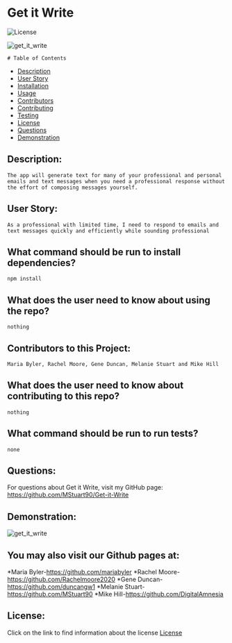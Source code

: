 

  # Get it Write

  ![License](https://img.shields.io/badge/License--blue.svg "License Badge")
  
![get_it_write](https://user-images.githubusercontent.com/68473729/108634049-bd27ce00-7445-11eb-8963-c43735fc8df8.png)

    # Table of Contents

* [Description](#description)
* [User Story](#user-story)
* [Installation](#what-command-should-be-run-to-install-dependencies)
* [Usage](#what-does-the-user-need-to-know-about-using-the-repo)
* [Contributors](#contributors-to-this-project)
* [Contributing](#what-does-the-user-need-to-know-about-contributing-to-this-repo)
* [Testing](#what-command-should-be-run-to-run-tests)
* [License](#what-license-is-the-application-covered-under)
* [Questions](#questions)
* [Demonstration](#demonstration)
    

## Description:
    The app will generate text for many of your professional and personal emails and text messages when you need a professional response without the effort of composing messages yourself.

## User Story:
    As a professional with limited time, I need to respond to emails and text messages quickly and efficiently while sounding professional 

## What command should be run to install dependencies?
    npm install

## What does the user need to know about using the repo?
    nothing

## Contributors to this Project:
    Maria Byler, Rachel Moore, Gene Duncan, Melanie Stuart and Mike Hill

## What does the user need to know about contributing to this repo?
    nothing

## What command should be run to run tests?
    none
    
## Questions:
For questions about Get it Write, visit my GitHub page:
    https://github.com/MStuart90/Get-it-Write

## Demonstration:
![get_it_write](https://user-images.githubusercontent.com/68473729/108634266-d5e4b380-7446-11eb-9f2c-92ab862f643c.gif)

  
  ## You may also visit our Github pages at:
  *Maria Byler-https://github.com/mariabyler
  *Rachel Moore-https://github.com/Rachelmoore2020
  *Gene Duncan-https://github.com/duncangw1
  *Melanie Stuart-https://github.com/MStuart90
  *Mike Hill-https://github.com/DigitalAmnesia
  
  ## License:
  Click on the link to find information about the license
  [License](https://opensource.org/licenses/)
